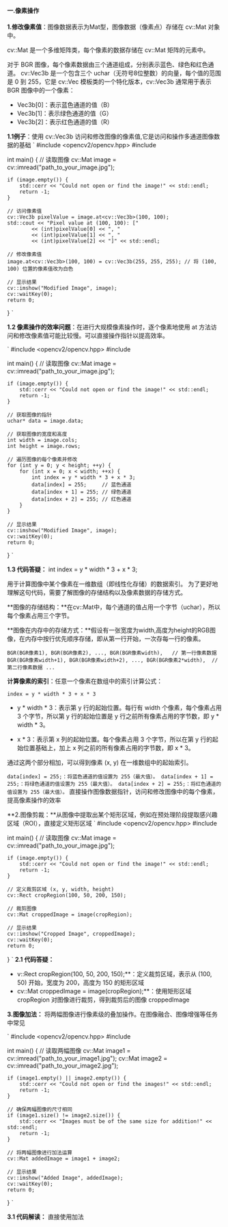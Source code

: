 #### 一.像素操作
**1.修改像素值**：图像数据表示为Mat型，图像数据（像素点）存储在 cv::Mat 对象中。

cv::Mat 是一个多维矩阵类，每个像素的数据存储在 cv::Mat 矩阵的元素中。

对于 BGR 图像，每个像素数据由三个通道组成，分别表示蓝色、绿色和红色通道。
cv::Vec3b 是一个包含三个 uchar（无符号8位整数）的向量，每个值的范围是 0 到 255，它是 cv::Vec 模板类的一个特化版本，cv::Vec3b 通常用于表示 BGR 图像中的一个像素：

   * Vec3b[0]：表示蓝色通道的值（B）
   * Vec3b[1]：表示绿色通道的值（G）
   * Vec3b[2]：表示红色通道的值（R）

 **1.1例子**：使用 cv::Vec3b 访问和修改图像的像素值,它是访问和操作多通道图像数据的基础
`
#include <opencv2/opencv.hpp>
#include <iostream>

int main() {
    // 读取图像
    cv::Mat image = cv::imread("path_to_your_image.jpg");

    if (image.empty()) {
        std::cerr << "Could not open or find the image!" << std::endl;
        return -1;
    }

    // 访问像素值
    cv::Vec3b pixelValue = image.at<cv::Vec3b>(100, 100);
    std::cout << "Pixel value at (100, 100): ["
            << (int)pixelValue[0] << ", "
            << (int)pixelValue[1] << ", "
            << (int)pixelValue[2] << "]" << std::endl;

    // 修改像素值
    image.at<cv::Vec3b>(100, 100) = cv::Vec3b(255, 255, 255); // 将 (100, 100) 位置的像素值改为白色

    // 显示结果
    cv::imshow("Modified Image", image);
    cv::waitKey(0);
    return 0;
}
`

**1.2 像素操作的效率问题**：在进行大规模像素操作时，逐个像素地使用 at 方法访问和修改像素值可能比较慢。可以直接操作指针以提高效率。

`
#include <opencv2/opencv.hpp>
#include <iostream>

int main() {
    // 读取图像
    cv::Mat image = cv::imread("path_to_your_image.jpg");

    if (image.empty()) {
        std::cerr << "Could not open or find the image!" << std::endl;
        return -1;
    }

    // 获取图像的指针
    uchar* data = image.data;

    // 获取图像的宽度和高度
    int width = image.cols;
    int height = image.rows;

    // 遍历图像的每个像素并修改
    for (int y = 0; y < height; ++y) {
        for (int x = 0; x < width; ++x) {
            int index = y * width * 3 + x * 3;
            data[index] = 255;     // 蓝色通道
            data[index + 1] = 255; // 绿色通道
            data[index + 2] = 255; // 红色通道
        }
    }

    // 显示结果
    cv::imshow("Modified Image", image);
    cv::waitKey(0);
    return 0;
}
`

**1.3 代码答疑：** int index = y * width * 3 + x * 3;

用于计算图像中某个像素在一维数组（即线性化存储）的数据索引。
为了更好地理解这句代码，需要了解图像的存储结构以及像素数据的存储方式。

**图像的存储结构：**在cv::Mat中，每个通道的值占用一个字节（uchar），所以每个像素占用三个字节。

**图像在内存中的存储方式：**假设有一张宽度为width,高度为height的RGB图像，在内存中按行优先顺序存储，即从第一行开始，一次存每一行的像素。

`
BGR(BGR像素1), BGR(BGR像素2), ..., BGR(BGR像素width),   // 第一行像素数据
BGR(BGR像素width+1), BGR(BGR像素width+2), ..., BGR(BGR像素2*width),  // 第二行像素数据
...
`

**计算像素的索引**：任意一个像素在数组中的索引计算公式：

`
index = y * width * 3 + x * 3
`

*  y * width * 3：表示第 y 行的起始位置。每行有 width 个像素，每个像素占用 3 个字节，所以第 y 行的起始位置是 y 行之前所有像素占用的字节数，即 y * width * 3。

* x * 3：表示第 x 列的起始位置。每个像素占用 3 个字节，所以在第 y 行的起始位置基础上，加上 x 列之前的所有像素占用的字节数，即 x * 3。

通过这两个部分相加，可以得到像素 (x, y) 在一维数组中的起始索引。

`
data[index] = 255;：将蓝色通道的值设置为 255（最大值）。
data[index + 1] = 255;：将绿色通道的值设置为 255（最大值）。
data[index + 2] = 255;：将红色通道的值设置为 255（最大值）。
`
直接操作图像数据指针，访问和修改图像中的每个像素，提高像素操作的效率

**2.图像剪裁：**从图像中提取出某个矩形区域，例如在预处理阶段提取感兴趣区域（ROI），直接定义矩形区域
`
#include <opencv2/opencv.hpp>
#include <iostream>

int main() {
    // 读取图像
    cv::Mat image = cv::imread("path_to_your_image.jpg");

    if (image.empty()) {
        std::cerr << "Could not open or find the image!" << std::endl;
        return -1;
    }

    // 定义裁剪区域 (x, y, width, height)
    cv::Rect cropRegion(100, 50, 200, 150);

    // 裁剪图像
    cv::Mat croppedImage = image(cropRegion);

    // 显示结果
    cv::imshow("Cropped Image", croppedImage);
    cv::waitKey(0);
    return 0;
}
`
**2.1 代码答疑：**

* v::Rect cropRegion(100, 50, 200, 150);**：定义裁剪区域，表示从 (100, 50) 开始，宽度为 200，高度为 150 的矩形区域
* cv::Mat croppedImage = image(cropRegion);**：使用矩形区域 cropRegion 对图像进行裁剪，得到裁剪后的图像 croppedImage

**3.图像加法：** 将两幅图像进行像素级的叠加操作。在图像融合、图像增强等任务中常见

`
#include <opencv2/opencv.hpp>
#include <iostream>

int main() {
    // 读取两幅图像
    cv::Mat image1 = cv::imread("path_to_your_image1.jpg");
    cv::Mat image2 = cv::imread("path_to_your_image2.jpg");

    if (image1.empty() || image2.empty()) {
        std::cerr << "Could not open or find the images!" << std::endl;
        return -1;
    }

    // 确保两幅图像的尺寸相同
    if (image1.size() != image2.size()) {
        std::cerr << "Images must be of the same size for addition!" << std::endl;
        return -1;
    }

    // 将两幅图像进行加法运算
    cv::Mat addedImage = image1 + image2;

    // 显示结果
    cv::imshow("Added Image", addedImage);
    cv::waitKey(0);
    return 0;
}
`

**3.1 代码解读：** 直接使用加法






